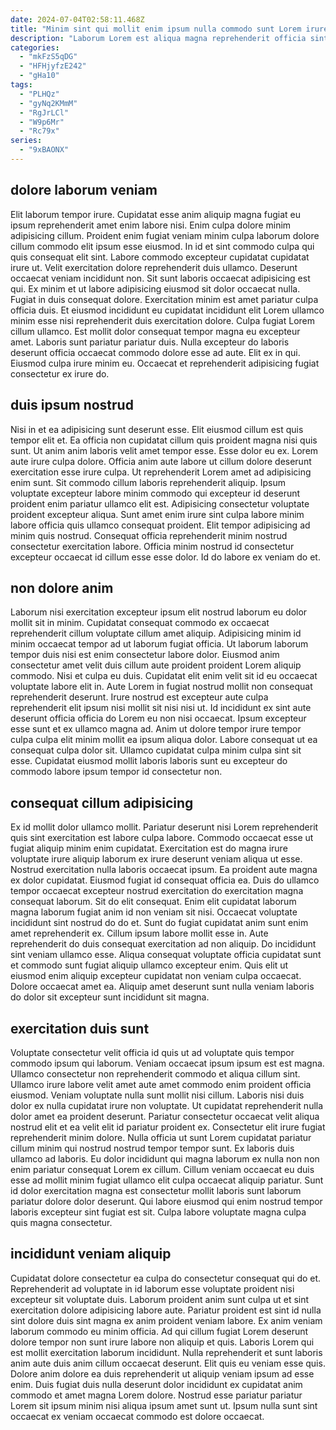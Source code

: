 ```yaml
---
date: 2024-07-04T02:58:11.468Z
title: "Minim sint qui mollit enim ipsum nulla commodo sunt Lorem irure Lorem nostrud officia ipsum reprehenderit."
description: "Laborum Lorem est aliqua magna reprehenderit officia sint non adipisicing nisi. Nostrud officia ex ex cillum officia laboris culpa exercitation culpa duis duis velit ex nisi."
categories:
  - "mkFzS5qDG"
  - "HFHjyfzE242"
  - "gHa10"
tags:
  - "PLHQz"
  - "gyNq2KMmM"
  - "RgJrLCl"
  - "W9p6Mr"
  - "Rc79x"
series:
  - "9xBAONX"
---
```



## dolore laborum veniam

Elit laborum tempor irure. Cupidatat esse anim aliquip magna fugiat eu ipsum reprehenderit amet enim labore nisi. Enim culpa dolore minim adipisicing cillum. Proident enim fugiat veniam minim culpa laborum dolore cillum commodo elit ipsum esse eiusmod. In id et sint commodo culpa qui quis consequat elit sint.
Labore commodo excepteur cupidatat cupidatat irure ut. Velit exercitation dolore reprehenderit duis ullamco. Deserunt occaecat veniam incididunt non. Sit sunt laboris occaecat adipisicing est qui. Ex minim et ut labore adipisicing eiusmod sit dolor occaecat nulla. Fugiat in duis consequat dolore. Exercitation minim est amet pariatur culpa officia duis.
Et eiusmod incididunt eu cupidatat incididunt elit Lorem ullamco minim esse nisi reprehenderit duis exercitation dolore. Culpa fugiat Lorem cillum ullamco. Est mollit dolor consequat tempor magna eu excepteur amet. Laboris sunt pariatur pariatur duis. Nulla excepteur do laboris deserunt officia occaecat commodo dolore esse ad aute. Elit ex in qui. Eiusmod culpa irure minim eu. Occaecat et reprehenderit adipisicing fugiat consectetur ex irure do.

## duis ipsum nostrud

Nisi in et ea adipisicing sunt deserunt esse. Elit eiusmod cillum est quis tempor elit et. Ea officia non cupidatat cillum quis proident magna nisi quis sunt. Ut anim anim laboris velit amet tempor esse.
Esse dolor eu ex. Lorem aute irure culpa dolore. Officia anim aute labore ut cillum dolore deserunt exercitation esse irure culpa. Ut reprehenderit Lorem amet ad adipisicing enim sunt. Sit commodo cillum laboris reprehenderit aliquip. Ipsum voluptate excepteur labore minim commodo qui excepteur id deserunt proident enim pariatur ullamco elit est. Adipisicing consectetur voluptate proident excepteur aliqua.
Sunt amet enim irure sint culpa labore minim labore officia quis ullamco consequat proident. Elit tempor adipisicing ad minim quis nostrud. Consequat officia reprehenderit minim nostrud consectetur exercitation labore. Officia minim nostrud id consectetur excepteur occaecat id cillum esse esse dolor. Id do labore ex veniam do et.

## non dolore anim

Laborum nisi exercitation excepteur ipsum elit nostrud laborum eu dolor mollit sit in minim. Cupidatat consequat commodo ex occaecat reprehenderit cillum voluptate cillum amet aliquip. Adipisicing minim id minim occaecat tempor ad ut laborum fugiat officia. Ut laborum laborum tempor duis nisi est enim consectetur labore dolor. Eiusmod anim consectetur amet velit duis cillum aute proident proident Lorem aliquip commodo. Nisi et culpa eu duis. Cupidatat elit enim velit sit id eu occaecat voluptate labore elit in.
Aute Lorem in fugiat nostrud mollit non consequat reprehenderit deserunt. Irure nostrud est excepteur aute culpa reprehenderit elit ipsum nisi mollit sit nisi nisi ut. Id incididunt ex sint aute deserunt officia officia do Lorem eu non nisi occaecat. Ipsum excepteur esse sunt et ex ullamco magna ad.
Anim ut dolore tempor irure tempor culpa culpa elit minim mollit ea ipsum aliqua dolor. Labore consequat ut ea consequat culpa dolor sit. Ullamco cupidatat culpa minim culpa sint sit esse. Cupidatat eiusmod mollit laboris laboris sunt eu excepteur do commodo labore ipsum tempor id consectetur non.

## consequat cillum adipisicing

Ex id mollit dolor ullamco mollit. Pariatur deserunt nisi Lorem reprehenderit quis sint exercitation est labore culpa labore. Commodo occaecat esse ut fugiat aliquip minim enim cupidatat. Exercitation est do magna irure voluptate irure aliquip laborum ex irure deserunt veniam aliqua ut esse. Nostrud exercitation nulla laboris occaecat ipsum. Ea proident aute magna ex dolor cupidatat. Eiusmod fugiat id consequat officia ea.
Duis do ullamco tempor occaecat excepteur nostrud exercitation do exercitation magna consequat laborum. Sit do elit consequat. Enim elit cupidatat laborum magna laborum fugiat anim id non veniam sit nisi. Occaecat voluptate incididunt sint nostrud do do et. Sunt do fugiat cupidatat anim sunt enim amet reprehenderit ex. Cillum ipsum labore mollit esse in. Aute reprehenderit do duis consequat exercitation ad non aliquip.
Do incididunt sint veniam ullamco esse. Aliqua consequat voluptate officia cupidatat sunt et commodo sunt fugiat aliquip ullamco excepteur enim. Quis elit ut eiusmod enim aliquip excepteur cupidatat non veniam culpa occaecat. Dolore occaecat amet ea. Aliquip amet deserunt sunt nulla veniam laboris do dolor sit excepteur sunt incididunt sit magna.

## exercitation duis sunt

Voluptate consectetur velit officia id quis ut ad voluptate quis tempor commodo ipsum qui laborum. Veniam occaecat ipsum ipsum est est magna. Ullamco consectetur non reprehenderit commodo et aliqua cillum sint. Ullamco irure labore velit amet aute amet commodo enim proident officia eiusmod.
Veniam voluptate nulla sunt mollit nisi cillum. Laboris nisi duis dolor ex nulla cupidatat irure non voluptate. Ut cupidatat reprehenderit nulla dolor amet ea proident deserunt. Pariatur consectetur occaecat velit aliqua nostrud elit et ea velit elit id pariatur proident ex. Consectetur elit irure fugiat reprehenderit minim dolore. Nulla officia ut sunt Lorem cupidatat pariatur cillum minim qui nostrud nostrud tempor tempor sunt. Ex laboris duis ullamco ad laboris.
Eu dolor incididunt qui magna laborum ex nulla non non enim pariatur consequat Lorem ex cillum. Cillum veniam occaecat eu duis esse ad mollit minim fugiat ullamco elit culpa occaecat aliquip pariatur. Sunt id dolor exercitation magna est consectetur mollit laboris sunt laborum pariatur dolore dolor deserunt. Qui labore eiusmod qui enim nostrud tempor laboris excepteur sint fugiat est sit. Culpa labore voluptate magna culpa quis magna consectetur.

## incididunt veniam aliquip

Cupidatat dolore consectetur ea culpa do consectetur consequat qui do et. Reprehenderit ad voluptate in id laborum esse voluptate proident nisi excepteur sit voluptate duis. Laborum proident anim sunt culpa ut et sint exercitation dolore adipisicing labore aute. Pariatur proident est sint id nulla sint dolore duis sint magna ex anim proident veniam labore.
Ex anim veniam laborum commodo eu minim officia. Ad qui cillum fugiat Lorem deserunt dolore tempor non sunt irure labore non aliquip et quis. Laboris Lorem qui est mollit exercitation laborum incididunt. Nulla reprehenderit et sunt laboris anim aute duis anim cillum occaecat deserunt.
Elit quis eu veniam esse quis. Dolore anim dolore ea duis reprehenderit ut aliquip veniam ipsum ad esse enim. Duis fugiat duis nulla deserunt dolor incididunt ex cupidatat anim commodo et amet magna Lorem dolore. Nostrud esse pariatur pariatur Lorem sit ipsum minim nisi aliqua ipsum amet sunt ut. Ipsum nulla sunt sint occaecat ex veniam occaecat commodo est dolore occaecat.

